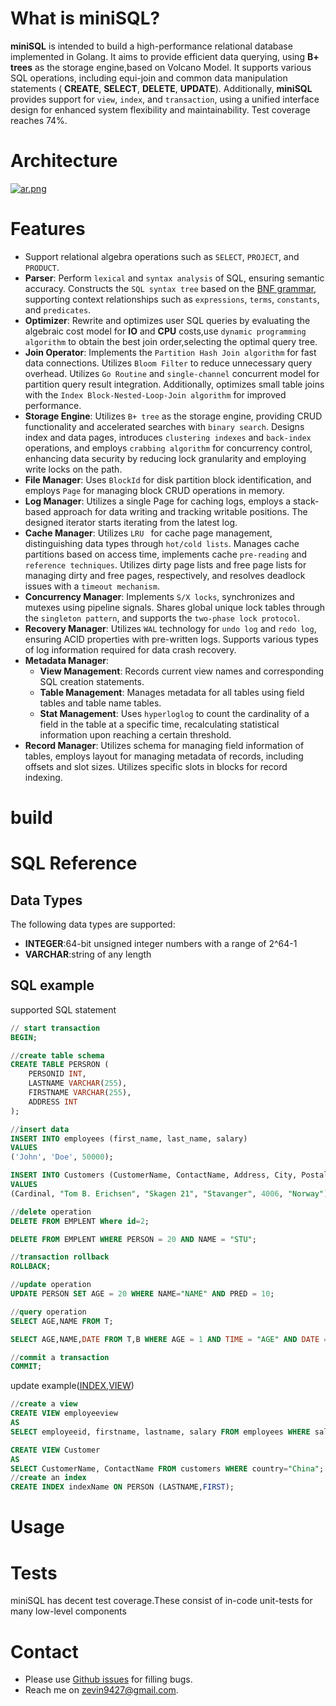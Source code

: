 # What is miniSQL?

**miniSQL** is intended to build a high-performance relational database implemented in Golang. It aims to provide efficient data querying, using **B+ trees** as the storage engine,based on Volcano Model. It supports various SQL operations, including equi-join and common data manipulation statements ( **CREATE**, **SELECT**, **DELETE**, **UPDATE**). Additionally, **miniSQL** provides support for `view`, `index`, and `transaction`, using a unified interface design for enhanced system flexibility and maintainability. Test coverage reaches 74%.

# Architecture

[![ar.png](https://img1.imgtp.com/2023/10/21/kZ1UQDsp.png)](https://img1.imgtp.com/2023/10/21/kZ1UQDsp.png)

# Features

- Support relational algebra operations such as `SELECT`, `PROJECT`, and `PRODUCT`.
- **Parser**: Perform `lexical` and `syntax analysis` of SQL, ensuring semantic accuracy. Constructs the `SQL syntax tree` based on the <u>BNF grammar</u>, supporting context relationships such as `expressions`, `terms`, `constants`, and `predicates`.
- **Optimizer**: Rewrite and optimizes user SQL queries by evaluating the algebraic cost model for **IO** and **CPU** costs,use `dynamic programming algorithm` to obtain the best join order,selecting the optimal query tree.
- **Join Operator**: Implements the `Partition Hash Join algorithm` for fast data connections. Utilizes `Bloom Filter` to reduce unnecessary query overhead. Utilizes `Go Routine` and `single-channel` concurrent model for partition query result integration. Additionally, optimizes small table joins with the `Index Block-Nested-Loop-Join algorithm` for improved performance.
- **Storage Engine**: Utilizes `B+ tree` as the storage engine, providing CRUD functionality and accelerated searches with `binary search`. Designs index and data pages, introduces `clustering indexes` and `back-index` operations, and employs `crabbing algorithm` for concurrency control, enhancing data security by reducing lock granularity and employing write locks on the path.
- **File Manager**: Uses `BlockId` for disk partition block identification, and employs `Page` for managing block CRUD operations in memory.
- **Log Manager**: Utilizes a single Page for caching logs, employs a stack-based approach for data writing and tracking writable positions. The designed iterator starts iterating from the latest log.
- **Cache Manager**: Utilizes `LRU ` for cache page management, distinguishing data types through `hot/cold lists`. Manages cache partitions based on access time, implements cache `pre-reading` and `reference techniques`. Utilizes dirty page lists and free page lists for managing dirty and free pages, respectively, and resolves deadlock issues with a `timeout mechanism`.
- **Concurrency Manager**: Implements `S/X locks`, synchronizes and mutexes using pipeline signals. Shares global unique lock tables through the `singleton pattern`, and supports the `two-phase lock protocol`.
- **Recovery Manager**: Utilizes `WAL` technology for `undo log` and `redo log`, ensuring ACID properties with pre-written logs. Supports various types of log information required for data crash recovery.
- **Metadata Manager**:
  - **View Management**: Records current view names and corresponding SQL creation statements.
  - **Table Management**: Manages metadata for all tables using field tables and table name tables.
  - **Stat Management**: Uses `hyperloglog` to count the cardinality of a field in the table at a specific time, recalculating statistical information upon reaching a certain threshold.
- **Record Manager**: Utilizes schema for managing field information of tables, employs layout for managing metadata of records, including offsets and slot sizes. Utilizes specific slots in blocks for record indexing.


# build

# SQL Reference

## Data Types
The following data types are supported:
* **INTEGER**:64-bit unsigned integer numbers with a range of 2^64-1
* **VARCHAR**:string of any length


## SQL example
supported SQL statement
~~~sql
// start transaction 
BEGIN;

//create table schema
CREATE TABLE PERSRON (
	PERSONID INT, 
	LASTNAME VARCHAR(255),
    FIRSTNAME VARCHAR(255),
    ADDRESS INT
);

//insert data
INSERT INTO employees (first_name, last_name, salary)
VALUES
('John', 'Doe', 50000);

INSERT INTO Customers (CustomerName, ContactName, Address, City, PostalCode, Country)
VALUES
(Cardinal, "Tom B. Erichsen", "Skagen 21", "Stavanger", 4006, "Norway");

//delete operation
DELETE FROM EMPLENT Where id=2;

DELETE FROM EMPLENT WHERE PERSON = 20 AND NAME = "STU";

//transaction rollback
ROLLBACK;

//update operation
UPDATE PERSON SET AGE = 20 WHERE NAME="NAME" AND PRED = 10;

//query operation
SELECT AGE,NAME FROM T;

SELECT AGE,NAME,DATE FROM T,B WHERE AGE = 1 AND TIME = "AGE" AND DATE =12;

//commit a transaction
COMMIT;
~~~

update example(<u>INDEX</u>,<u>VIEW</u>)
~~~sql
//create a view
CREATE VIEW employeeview 
AS
SELECT employeeid, firstname, lastname, salary FROM employees WHERE salary = 50000;

CREATE VIEW Customer 
AS
SELECT CustomerName, ContactName FROM customers WHERE country="China";                                              
//create an index
CREATE INDEX indexName ON PERSON (LASTNAME,FIRST);
~~~

# Usage

# Tests
miniSQL has decent test coverage.These consist of in-code unit-tests for many low-level components


# Contact
* Please use [Github issues](https://github.com/zevin02/miniSQL/issues) for filling bugs.
* Reach me on <u>zevin9427@gmail.com</u>.